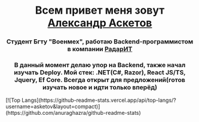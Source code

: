 <h1 align="center">Всем привет меня зовут <a href="https://t.me/asketovvv" target="_blank">Александр Аскетов</a></h1> 
<h3 align="center">Студент Бгту "Военмех", работаю Backend-программистом в компании <a href="https://www.radarit.ru/" target="_blank">РадарИТ</a></h3>
<h3 align="center">В данный момент делаю упор на Backend, также начал изучать Deploy. Мой стек: .NET(C#, Razor), React JS/TS, Jquery, Ef Core. Всегда открыт для предложений(готов изучать новое и идти только вперёд)</h3>
[![Top Langs](https://github-readme-stats.vercel.app/api/top-langs/?username=asketov&layout=compact)](https://github.com/anuraghazra/github-readme-stats)

